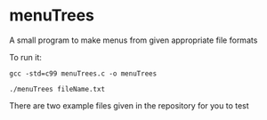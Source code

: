 # menuTrees
A small program to make menus from given appropriate file formats

To run it:

	gcc -std=c99 menuTrees.c -o menuTrees

	./menuTrees fileName.txt

There are two example files given in the repository for you to test

